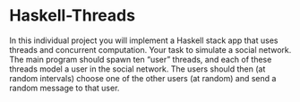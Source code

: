 # Haskell-Threads
In this individual project you will implement a Haskell stack app that uses threads and concurrent computation. Your task to simulate a social network. The main program should spawn ten “user” threads, and each of these threads model a user in the social network. The users should then (at random intervals) choose one of the other users (at random) and send a random message to that user.
